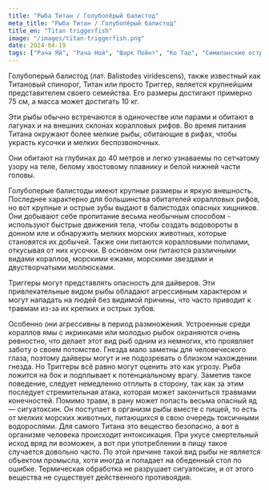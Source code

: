 ```yaml
---
title: "Рыба Титан / Голубопёрый балистод"
meta_title: "Рыба Титан / Голубопёрый балистод"
title_en: "Titan triggerfish"
image: "/images/titan-triggerfish.png"
date: 2024-04-19
tags: ["Рача Яй", "Рача Ной", "Шарк Пойнт", "Ко Тао", "Симиланские острова", "Пхи Пхи"]
---
```


Голубоперый балистод (лат. Balistodes viridescens), также известный как Титановый спинорог, Титан или просто Триггер, является крупнейшим представителем своего семейства. Его размеры достигают примерно 75 см, а масса может достигать 10 кг.

Эти рыбы обычно встречаются в одиночестве или парами и обитают в лагунах и на внешних склонах коралловых рифов. Во время питания Титана окружают более мелкие рыбы, обитающие в рифах, чтобы украсть кусочки и мелких беспозвоночных.

Они обитают на глубинах до 40 метров и легко узнаваемы по сетчатому узору на теле, белому хвостовому плавнику и белой нижней части головы.

Голубоперые балистоды имеют крупные размеры и яркую внешность. Последнее характерно для большинства обитателей коралловых рифов, но вот крупные и острые зубы выдают в балистодах опасных хищников. Они добывают себе пропитание весьма необычным способом - используют быстрые движения тела, чтобы создать водовороты в донном иле и обнаружить мелких морских животных, которые становятся их добычей. Также они питаются коралловыми полипами, откусывая от них кусочки. В основном они питаются различными видами кораллов, морскими ежами, морскими звездами и двустворчатыми моллюсками.

Триггеры могут представлять опасность для дайверов. Эти привлекательные видом рыбы обладают агрессивным характером и могут нападать на людей без видимой причины, что часто приводит к травмам из-за их крепких и острых зубов.

Особенно они агрессивны в период размножения. Устроенные среди кораллов ямы с икринками или молодью рыбок охраняются очень ревностно, что делает этот вид рыб одним из немногих, кто проявляет заботу о своем потомстве. Гнезда мало заметны для человеческого глаза, поэтому дайверы могут и не подозревать о близком нахождении гнезда. Но Триггеры всё равно могут оценить это как угрозу. Рыба ложится на бок и подплывает к потенциальному врагу. Заметив такое поведение, следует немедленно отплыть в сторону, так как за этим последует стремительная атака, которая может закончиться травмами конечностей. Помимо травм, в рану может попасть весьма опасный яд — сигуатоксин. Он поступает в организм рыбы вместе с пищей, то есть от мелких морских животных, питающихся в свою очередь токсичными водорослями. Для самого Титана это вещество безопасно, а вот в организме человека происходит интоксикация. При укусе смертельный исход вряд ли возможен, а вот при употреблении в пищу такое случается довольно часто. По этой причине такой вид рыбы не является объектом промысла, хотя иногда и попадает на обеденный стол по ошибке. Термическая обработка не разрушает сигуатоксин, и от этого вещества не существует действенного противоядия.
